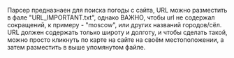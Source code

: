 Парсер предназнаен для поиска погоды с сайта, URL можно разместить в фале "URL_IMPORTANT.txt", однако ВАЖНО, чтобы url не содержал сокращений, к примеру - "moscow", или других названий городов/сёл. URL должен содержать только широту и долготу, и чтобы сделать такой, можно просто кликнуть по карте на сайте на своём местоположении, а затем разместить в выше упомянутом файле.
